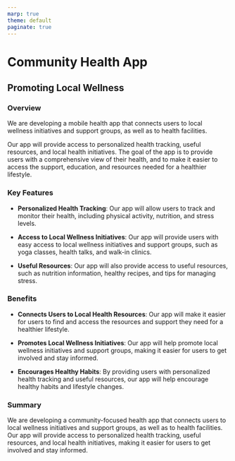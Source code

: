 ```yaml
---
marp: true
theme: default
paginate: true
---
```

# Community Health App

## Promoting Local Wellness 

### Overview

We are developing a mobile health app that connects users to local wellness initiatives and support groups, as well as to health facilities. 

Our app will provide access to personalized health tracking, useful resources, and local health initiatives. The goal of the app is to provide users with a comprehensive view of their health, and to make it easier to access the support, education, and resources needed for a healthier lifestyle.

### Key Features

- **Personalized Health Tracking**: Our app will allow users to track and monitor their health, including physical activity, nutrition, and stress levels.

- **Access to Local Wellness Initiatives**: Our app will provide users with easy access to local wellness initiatives and support groups, such as yoga classes, health talks, and walk-in clinics.

- **Useful Resources**: Our app will also provide access to useful resources, such as nutrition information, healthy recipes, and tips for managing stress.

### Benefits

- **Connects Users to Local Health Resources**: Our app will make it easier for users to find and access the resources and support they need for a healthier lifestyle.

- **Promotes Local Wellness Initiatives**: Our app will help promote local wellness initiatives and support groups, making it easier for users to get involved and stay informed.

- **Encourages Healthy Habits**: By providing users with personalized health tracking and useful resources, our app will help encourage healthy habits and lifestyle changes.

### Summary

We are developing a community-focused health app that connects users to local wellness initiatives and support groups, as well as to health facilities. Our app will provide access to personalized health tracking, useful resources, and local health initiatives, making it easier for users to get involved and stay informed.
  
